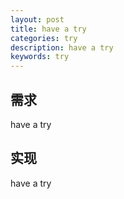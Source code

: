 ```yaml
---
layout: post
title: have a try
categories: try
description: have a try
keywords: try
---
```


## 需求

have a try

## 实现

have a try

